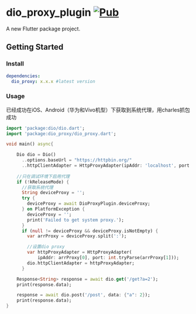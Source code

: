 # dio_proxy_plugin [![Pub](https://img.shields.io/pub/v/dio_proxy.svg?style=flat-square)](https://pub.dartlang.org/packages/dio_proxy)

A new Flutter package project.

## Getting Started

### Install

```yaml
dependencies:
  dio_proxy: x.x.x #latest version
```

### Usage

已经成功在iOS、Android（华为和Vivo机型）下获取到系统代理，用charles抓包成功

```dart
import 'package:dio/dio.dart';
import 'package:dio_proxy/dio_proxy.dart';

void main() async{

    Dio dio = Dio()
      ..options.baseUrl = "https://httpbin.org/"
      ..httpClientAdapter = HttpProxyAdapter(ipAddr: 'localhost', port: 8888);
    
    //只在调试环境下启用代理
    if (!kReleaseMode) {
      //获取系统代理
      String deviceProxy = '';
      try {
        deviceProxy = await DioProxyPlugin.deviceProxy;
      } on PlatformException {
        deviceProxy = '';
        print('Failed to get system proxy.');
      }
      if (null != deviceProxy && deviceProxy.isNotEmpty) {
        var arrProxy = deviceProxy.split(':');

        //设置dio proxy
        var httpProxyAdapter = HttpProxyAdapter(
            ipAddr: arrProxy[0], port: int.tryParse(arrProxy[1]));
        dio.httpClientAdapter = httpProxyAdapter;
      }

    Response<String> response = await dio.get('/get?a=2');
    print(response.data);

    response = await dio.post('/post', data: {"a": 2});
    print(response.data);
}

```
